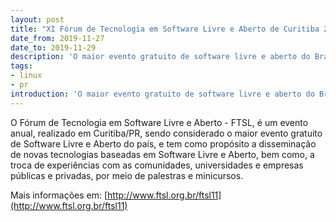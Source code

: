 ```yaml
---
layout: post
title: "XI Fórum de Tecnologia em Software Livre e Aberto de Curitiba 2019"
date_from: 2019-11-27
date_to: 2019-11-29
description: 'O maior evento gratuito de software livre e aberto do Brasil.'
tags:
- linux
- pr
introduction: 'O maior evento gratuito de software livre e aberto do Brasil.'
---
```


O Fórum de Tecnologia em Software Livre e Aberto - FTSL, é um evento anual, realizado em Curitiba/PR, sendo considerado o maior evento gratuito de Software Livre e Aberto do país, e tem como propósito a disseminação de novas tecnologias baseadas em Software Livre e Aberto, bem como, a troca de experiências com as comunidades, universidades e empresas públicas e privadas, por meio de palestras e minicursos.
 

Mais informações em: [http://www.ftsl.org.br/ftsl11](http://www.ftsl.org.br/ftsl11)

